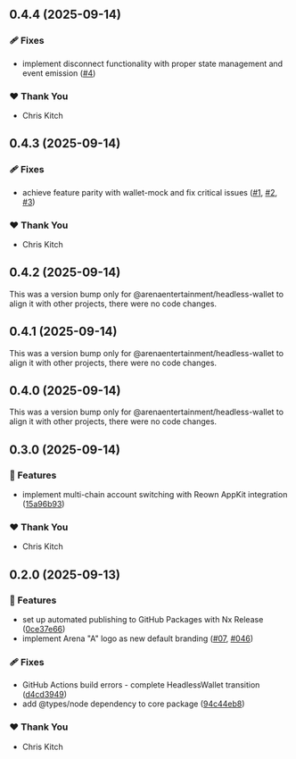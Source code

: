 ## 0.4.4 (2025-09-14)

### 🩹 Fixes

- implement disconnect functionality with proper state management and event emission ([#4](https://github.com/ArenaEntertainment/headless-wallet/issues/4))

### ❤️ Thank You

- Chris Kitch

## 0.4.3 (2025-09-14)

### 🩹 Fixes

- achieve feature parity with wallet-mock and fix critical issues ([#1](https://github.com/ArenaEntertainment/headless-wallet/issues/1), [#2](https://github.com/ArenaEntertainment/headless-wallet/issues/2), [#3](https://github.com/ArenaEntertainment/headless-wallet/issues/3))

### ❤️ Thank You

- Chris Kitch

## 0.4.2 (2025-09-14)

This was a version bump only for @arenaentertainment/headless-wallet to align it with other projects, there were no code changes.

## 0.4.1 (2025-09-14)

This was a version bump only for @arenaentertainment/headless-wallet to align it with other projects, there were no code changes.

## 0.4.0 (2025-09-14)

This was a version bump only for @arenaentertainment/headless-wallet to align it with other projects, there were no code changes.

## 0.3.0 (2025-09-14)

### 🚀 Features

- implement multi-chain account switching with Reown AppKit integration ([15a96b93](https://github.com/ArenaEntertainment/headless-wallet/commit/15a96b93))

### ❤️ Thank You

- Chris Kitch

## 0.2.0 (2025-09-13)

### 🚀 Features

- set up automated publishing to GitHub Packages with Nx Release ([0ce37e66](https://github.com/ArenaEntertainment/headless-wallet/commit/0ce37e66))
- implement Arena "A" logo as new default branding ([#07](https://github.com/ArenaEntertainment/headless-wallet/issues/07), [#046](https://github.com/ArenaEntertainment/headless-wallet/issues/046))

### 🩹 Fixes

- GitHub Actions build errors - complete HeadlessWallet transition ([d4cd3949](https://github.com/ArenaEntertainment/headless-wallet/commit/d4cd3949))
- add @types/node dependency to core package ([94c44eb8](https://github.com/ArenaEntertainment/headless-wallet/commit/94c44eb8))

### ❤️ Thank You

- Chris Kitch